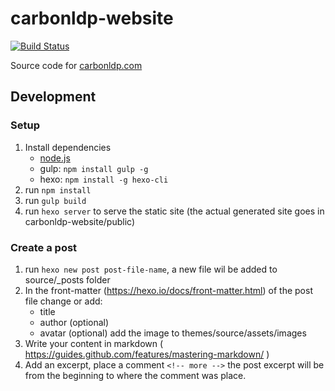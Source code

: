 # carbonldp-website

[![Build Status](https://travis-ci.org/CarbonLDP/carbonldp-website.svg)](https://travis-ci.org/CarbonLDP/carbonldp-website)

Source code for [carbonldp.com](https://carbonldp.com)

## Development 

### Setup

1. Install dependencies
    - [node.js](https://nodejs.org/en/)
    - gulp: `npm install gulp -g`
    - hexo: `npm install -g hexo-cli`
2. run `npm install`
3. run `gulp build`
4. run `hexo server` to serve the static site (the actual generated site goes in carbonldp-website/public)

### Create a post

1. run `hexo new post post-file-name`, a new file wil be added to source/_posts folder
2. In the front-matter (https://hexo.io/docs/front-matter.html) of the post file change or add:
	- title
	- author (optional)
	- avatar (optional) add the image to themes/source/assets/images
3. Write your content in markdown ( https://guides.github.com/features/mastering-markdown/ )
4. Add an excerpt, place a comment `<!-- more -->` the post excerpt will be from the beginning to where the comment was place.

